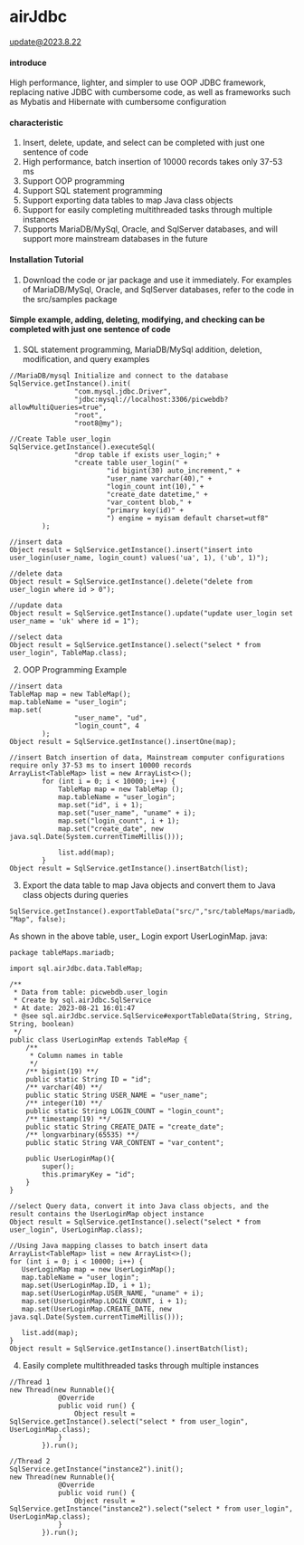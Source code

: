 # airJdbc
update@2023.8.22

#### introduce
High performance, lighter, and simpler to use OOP JDBC framework, replacing native JDBC with cumbersome code, as well as frameworks such as Mybatis and Hibernate with cumbersome configuration

#### characteristic
1. Insert, delete, update, and select can be completed with just one sentence of code
2. High performance, batch insertion of 10000 records takes only 37-53 ms
3. Support OOP programming
4. Support SQL statement programming
5. Support exporting data tables to map Java class objects
6. Support for easily completing multithreaded tasks through multiple instances
7. Supports MariaDB/MySql, Oracle, and SqlServer databases, and will support more mainstream databases in the future


#### Installation Tutorial

1.  Download the code or jar package and use it immediately. For examples of MariaDB/MySql, Oracle, and SqlServer databases, refer to the code in the src/samples package

#### Simple example, adding, deleting, modifying, and checking can be completed with just one sentence of code

1.  SQL statement programming, MariaDB/MySql addition, deletion, modification, and query examples

```
//MariaDB/mysql Initialize and connect to the database
SqlService.getInstance().init(
                "com.mysql.jdbc.Driver",
                "jdbc:mysql://localhost:3306/picwebdb?allowMultiQueries=true",
                "root",
                "root8@my");
```

```
//Create Table user_login
SqlService.getInstance().executeSql(
                "drop table if exists user_login;" +
                "create table user_login(" +
                        "id bigint(30) auto_increment," +
                        "user_name varchar(40)," +
                        "login_count int(10)," +
                        "create_date datetime," +
                        "var_content blob," +
                        "primary key(id)" +
                        ") engine = myisam default charset=utf8"
        );
```

```
//insert data
Object result = SqlService.getInstance().insert("insert into user_login(user_name, login_count) values('ua', 1), ('ub', 1)");
```

```
//delete data
Object result = SqlService.getInstance().delete("delete from user_login where id > 0");
```

```
//update data
Object result = SqlService.getInstance().update("update user_login set user_name = 'uk' where id = 1");
```

```
//select data
Object result = SqlService.getInstance().select("select * from user_login", TableMap.class);
```

2.  OOP Programming Example

```
//insert data
TableMap map = new TableMap();
map.tableName = "user_login";
map.set(
                "user_name", "ud",
                "login_count", 4
        );
Object result = SqlService.getInstance().insertOne(map);
```

```
//insert Batch insertion of data, Mainstream computer configurations require only 37-53 ms to insert 10000 records
ArrayList<TableMap> list = new ArrayList<>();
        for (int i = 0; i < 10000; i++) {
            TableMap map = new TableMap ();
            map.tableName = "user_login";
            map.set("id", i + 1);
            map.set("user_name", "uname" + i);
            map.set("login_count", i + 1);
            map.set("create_date", new java.sql.Date(System.currentTimeMillis()));

            list.add(map);
        }
Object result = SqlService.getInstance().insertBatch(list);
```

3.  Export the data table to map Java objects and convert them to Java class objects during queries
```
SqlService.getInstance().exportTableData("src/","src/tableMaps/mariadb/", "Map", false);
```

As shown in the above table, user_ Login export UserLoginMap. java:
```
package tableMaps.mariadb;

import sql.airJdbc.data.TableMap;

/**
 * Data from table: picwebdb.user_login
 * Create by sql.airJdbc.SqlService
 * At date: 2023-08-21 16:01:47
 * @see sql.airJdbc.service.SqlService#exportTableData(String, String, String, boolean)
 */
public class UserLoginMap extends TableMap {
    /**
     * Column names in table
     */
    /** bigint(19) **/
    public static String ID = "id";
    /** varchar(40) **/
    public static String USER_NAME = "user_name";
    /** integer(10) **/
    public static String LOGIN_COUNT = "login_count";
    /** timestamp(19) **/
    public static String CREATE_DATE = "create_date";
    /** longvarbinary(65535) **/
    public static String VAR_CONTENT = "var_content";

    public UserLoginMap(){
        super();
        this.primaryKey = "id";
    }
}
```

```
//select Query data, convert it into Java class objects, and the result contains the UserLoginMap object instance
Object result = SqlService.getInstance().select("select * from user_login", UserLoginMap.class);
```

```
//Using Java mapping classes to batch insert data
ArrayList<TableMap> list = new ArrayList<>();
for (int i = 0; i < 10000; i++) {
   UserLoginMap map = new UserLoginMap();
   map.tableName = "user_login";
   map.set(UserLoginMap.ID, i + 1);
   map.set(UserLoginMap.USER_NAME, "uname" + i);
   map.set(UserLoginMap.LOGIN_COUNT, i + 1);
   map.set(UserLoginMap.CREATE_DATE, new java.sql.Date(System.currentTimeMillis()));

   list.add(map);
}
Object result = SqlService.getInstance().insertBatch(list);
```

4.  Easily complete multithreaded tasks through multiple instances

```
//Thread 1
new Thread(new Runnable(){
            @Override
            public void run() {
                Object result = SqlService.getInstance().select("select * from user_login", UserLoginMap.class);
            }
        }).run();

//Thread 2
SqlService.getInstance("instance2").init();
new Thread(new Runnable(){
            @Override
            public void run() {
                Object result = SqlService.getInstance("instance2").select("select * from user_login", UserLoginMap.class);
            }
        }).run();
```

